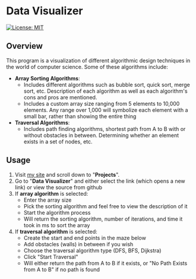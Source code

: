 
# Data Visualizer
[![License: MIT](https://img.shields.io/badge/License-MIT-yellow.svg)](https://opensource.org/licenses/MIT)
## Overview
This program is a visualization of different algorithmic design techniques in the world of computer science. Some of these algorithms include:

 - **Array Sorting Algorithms**:
	 - Includes different algorithms such as bubble sort, quick sort, merge sort, etc. Description of each algorithm as well as each algorithm's cons and pros are mentioned. 
	 - Includes a custom array size ranging from 5 elements to 10,000 elements. Any range over 1,000 will symbolize each element with a small bar, rather than showing the entire thing
 - **Traversal Algorithms**:
	 - Includes path finding algorithms, shortest path from A to B with or without obstacles in between. Determining whether an element exists in a set of nodes, etc.

## Usage

 1. Visit [my site](https://alwalidkhan.com/) and scroll down to "**Projects**".
 2. Go to "**Data Visualizer**" and either select the link (which opens a new link) or view the source from github
 3. If **array algorithm** is selected:
	 - Enter the array size
	 - Pick the sorting algorithm and feel free to view the description of it
	 - Start the algorithm process
	 - Will return the sorting algorithm, number of iterations, and time it took in ms to sort the array
 4. If **traversal algorithm** is selected:
	 - Create the start and end points in the maze below
	 - Add obstacles (walls) in between if you wish
	 - Choose the traversal algorithm type (DFS, BFS, Dijkstra)
	 - Click "Start Traversal"
	 - Will either return the path from A to B if it exists, or "No Path Exists from A to B" if no path is found

